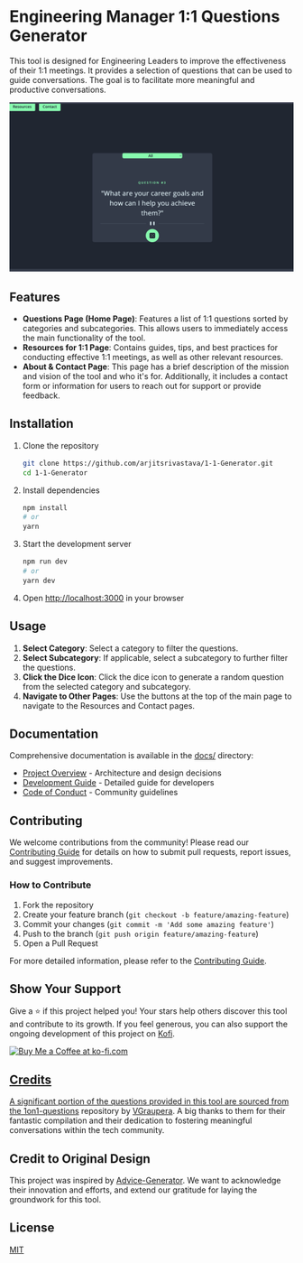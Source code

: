 # Engineering Manager 1:1 Questions Generator

This tool is designed for Engineering Leaders to improve the effectiveness of their 1:1 meetings. It provides a selection of questions that can be used to guide conversations. The goal is to facilitate more meaningful and productive conversations.

![Screenshot](https://github.com/arjitsrivastava/1-1-Generator/blob/main/Screenshot%202023-07-28%20at%2011.05.10%20PM.png)

## Features

- **Questions Page (Home Page)**: Features a list of 1:1 questions sorted by categories and subcategories. This allows users to immediately access the main functionality of the tool.
- **Resources for 1:1 Page**: Contains guides, tips, and best practices for conducting effective 1:1 meetings, as well as other relevant resources.
- **About & Contact Page**: This page has a brief description of the mission and vision of the tool and who it's for. Additionally, it includes a contact form or information for users to reach out for support or provide feedback.

## Installation

1. Clone the repository
   ```bash
   git clone https://github.com/arjitsrivastava/1-1-Generator.git
   cd 1-1-Generator
   ```

2. Install dependencies
   ```bash
   npm install
   # or
   yarn
   ```

3. Start the development server
   ```bash
   npm run dev
   # or
   yarn dev
   ```

4. Open [http://localhost:3000](http://localhost:3000) in your browser

## Usage

1. **Select Category**: Select a category to filter the questions.
2. **Select Subcategory**: If applicable, select a subcategory to further filter the questions.
3. **Click the Dice Icon**: Click the dice icon to generate a random question from the selected category and subcategory.
4. **Navigate to Other Pages**: Use the buttons at the top of the main page to navigate to the Resources and Contact pages.

## Documentation

Comprehensive documentation is available in the [docs/](docs/) directory:

- [Project Overview](docs/PROJECT_OVERVIEW.md) - Architecture and design decisions
- [Development Guide](docs/DEVELOPMENT_GUIDE.md) - Detailed guide for developers
- [Code of Conduct](docs/CODE_OF_CONDUCT.md) - Community guidelines

## Contributing

We welcome contributions from the community! Please read our [Contributing Guide](CONTRIBUTING.md) for details on how to submit pull requests, report issues, and suggest improvements.

### How to Contribute

1. Fork the repository
2. Create your feature branch (`git checkout -b feature/amazing-feature`)
3. Commit your changes (`git commit -m 'Add some amazing feature'`)
4. Push to the branch (`git push origin feature/amazing-feature`)
5. Open a Pull Request

For more detailed information, please refer to the [Contributing Guide](CONTRIBUTING.md).

## Show Your Support

Give a ⭐️ if this project helped you! Your stars help others discover this tool and contribute to its growth. If you feel generous, you can also support the ongoing development of this project on [Kofi](https://ko-fi.com/arjit).

<a href='https://ko-fi.com/arjit' target='_blank'><img height='35' style='border:0px;height:46px;' src='https://az743702.vo.msecnd.net/cdn/kofi3.png?v=0' border='0' alt='Buy Me a Coffee at ko-fi.com' />

## Credits

A significant portion of the questions provided in this tool are sourced from the [1on1-questions](https://github.com/VGraupera/1on1-questions) repository by [VGraupera](https://github.com/VGraupera). A big thanks to them for their fantastic compilation and their dedication to fostering meaningful conversations within the tech community.

## Credit to Original Design

This project was inspired by [Advice-Generator](https://github.com/RubenF01/Advice-Generator/). We want to acknowledge their innovation and efforts, and extend our gratitude for laying the groundwork for this tool.

## License

[MIT](LICENSE)
